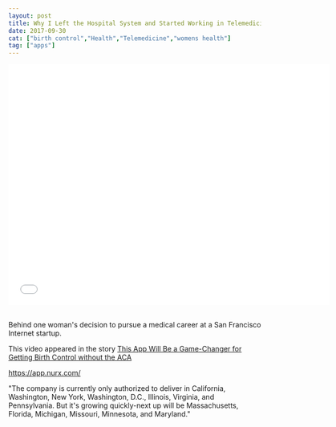 ```yaml
---
layout: post
title: Why I Left the Hospital System and Started Working in Telemedicine
date: 2017-09-30
cat: ["birth control","Health","Telemedicine","womens health"]
tag: ["apps"]
---
```


<iframe width='640' height='480' frameborder='0' allowfullscreen src='//player.ooyala.com/static/v4/candidate/latest/skin-plugin/iframe.html?ec=tsZWI2YjE6bnN1_nTzyketUKEupijH3C&pbid=5ad1946db28d45cdb4325c91c7751266&pcode=FvbGkyOtJVFD33j_Rd0xPLSo0Jiv'></iframe>
&nbsp;

Behind one woman's decision to pursue a medical career at a San Francisco Internet startup.

This video appeared in the story [This App Will Be a Game-Changer for Getting Birth Control without the ACA](https://www.technologyreview.com/s/603382/this-app-will-be-a-game-changer-for-getting-birth-control-without-the-aca/)

https://app.nurx.com/

"The company is currently only authorized to deliver in California, Washington, New York, Washington, D.C., Illinois, Virginia, and Pennsylvania. But it's growing quickly-next up will be Massachusetts, Florida, Michigan, Missouri, Minnesota, and Maryland."